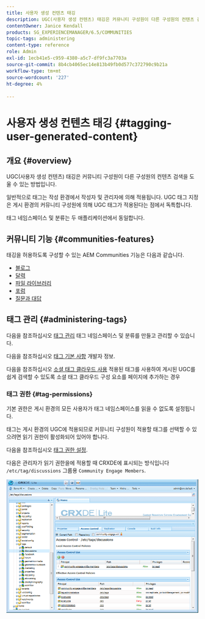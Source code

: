```yaml
---
title: 사용자 생성 컨텐츠 태깅
description: UGC(사용자 생성 컨텐츠) 태깅은 커뮤니티 구성원이 다른 구성원의 컨텐츠 검색을 지원하는 방법입니다
contentOwner: Janice Kendall
products: SG_EXPERIENCEMANAGER/6.5/COMMUNITIES
topic-tags: administering
content-type: reference
role: Admin
exl-id: 1ecb41e5-c959-4380-a5c7-df9fc3a7703a
source-git-commit: 8b4cb4065ec14e813b49fb0d577c372790c9b21a
workflow-type: tm+mt
source-wordcount: '227'
ht-degree: 4%

---
```


# 사용자 생성 컨텐츠 태깅 {#tagging-user-generated-content}

## 개요 {#overview}

UGC(사용자 생성 컨텐츠) 태깅은 커뮤니티 구성원이 다른 구성원의 컨텐츠 검색을 도울 수 있는 방법입니다.

일반적으로 태그는 작성 환경에서 작성자 및 관리자에 의해 적용됩니다. UGC 태그 지정은 게시 환경의 커뮤니티 구성원에 의해 UGC 태그가 적용된다는 점에서 독특합니다.

태그 네임스페이스 및 분류는 두 애플리케이션에서 동일합니다.

## 커뮤니티 기능 {#communities-features}

태깅을 허용하도록 구성할 수 있는 AEM Communities 기능은 다음과 같습니다.

* [블로그](blog-feature.md)
* [달력](calendar.md)
* [파일 라이브러리](file-library.md)
* [포럼](forum.md#configuretheaddedforum)
* [질문과 대답](working-with-qna.md)

## 태그 관리 {#administering-tags}

다음을 참조하십시오 [태그 관리](../../help/sites-administering/tags.md#tagging-console) 태그 네임스페이스 및 분류를 만들고 관리할 수 있습니다.

다음을 참조하십시오 [태그 기본 사항](tag.md) 개발자 정보.

다음을 참조하십시오 [소셜 태그 클라우드 사용](tagcloud.md) 적용된 태그를 사용하여 게시된 UGC를 쉽게 검색할 수 있도록 소셜 태그 클라우드 구성 요소를 페이지에 추가하는 경우

### 태그 권한 {#tag-permissions}

기본 권한은 게시 환경의 모든 사용자가 태그 네임스페이스를 읽을 수 없도록 설정됩니다.

태그는 게시 환경의 UGC에 적용되므로 커뮤니티 구성원이 적용할 태그를 선택할 수 있으려면 읽기 권한이 활성화되어 있어야 합니다.

다음을 참조하십시오 [태그 권한 설정](../../help/sites-administering/tags.md#setting-tag-permissions).

다음은 관리자가 읽기 권한을에 적용할 때 CRXDE에 표시되는 방식입니다 `/etc/tag/discussions` 그룹용 `Community Engage Members`.

![태그 권한](assets/tag-permissions.png)
